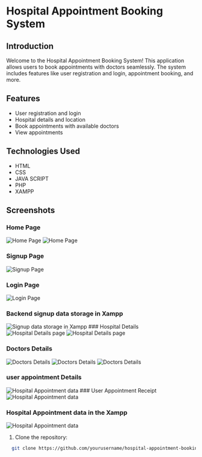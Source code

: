 # Hospital Appointment Booking System 


## Introduction

Welcome to the Hospital Appointment Booking System! This application allows users to book appointments with doctors seamlessly. The system includes features like user registration and login, appointment booking, and more.  

## Features 

- User registration and login
- Hospital details and location
- Book appointments with available doctors
- View appointments

## Technologies Used

- HTML
- CSS
- JAVA SCRIPT
- PHP
- XAMPP

## Screenshots

### Home Page

<img src="https://drive.usercontent.google.com/download?id=1V6-iPiAfKBYJMSgo8ZALMmTLAW-Ltp1Q&authuser=0" alt="Home Page" style="max-width: 100%; height: auto;" />
<img src="https://drive.usercontent.google.com/download?id=1yMJ-RN4olwNET9DYCjx-8qaBb3M7VIPu&authuser=0" alt="Home Page" style="max-width: 100%; height: auto;" />



### Signup Page
<img src="https://drive.usercontent.google.com/download?id=1ka71pd92H9JRcGOxbnW7Ak3hxLMj98JO&authuser=0" alt="Signup Page" style="max-width: 100%; height: auto;" />



### Login Page

<img src="https://drive.usercontent.google.com/download?id=1WBFrClqXQrun5BISQgN_w4ZdEnl-4FC3&authuser=0" alt="Login Page" style="max-width: 100%; height: auto;" />

### Backend signup data storage in Xampp

<img src="https://drive.usercontent.google.com/download?id=14euU4alOrOGnNsjzUAKFwJOwbpp6W2Qk&authuser=0" alt="Signup data storage in Xampp" style="max-width: 100%; height: auto;" />
### Hospital Details

<img src="https://drive.usercontent.google.com/download?id=1CLvDXUWLXmsYyMTjPts4_PaO0Nd7B9F4&authuser=0" alt="Hospital Details page" style="max-width: 100%; height: auto;" />
<img src="https://drive.usercontent.google.com/download?id=1LbhscBVPJN_cWhjfZiBrLtY-tU4tPyzf&authuser=0" alt="Hospital Details page" style="max-width: 100%; height: auto;" />


### Doctors Details

![Doctors Details](https://i.postimg.cc/GmNj2mh4/Screenshot-2024-04-19-122757.png)
![Doctors Details](https://i.postimg.cc/HLDtc975/Screenshot-2024-04-19-122856.png)
![Doctors Details](https://i.postimg.cc/GmmqmGXc/Screenshot-2024-04-19-122914.png)

### user appointment Details

<img src="https://drive.usercontent.google.com/download?id=1V3uI0TqPEax4MD3LIqVO17z8F4sR3a1Q&authuser=0" alt="Hospital Appointment data" style="max-width: 100%; height: auto;" />
### User Appointment Receipt

<img src="https://drive.usercontent.google.com/download?id=1Z_6_q623AGmn28KoXhI7MYS0Lz4QjhIq&authuser=0" alt="Hospital Appointment data" style="max-width: 100%; height: auto;" />

### Hospital Appointment data in the Xampp

<img src="https://drive.usercontent.google.com/download?id=14gEBg6NO8x40nAAoKwSSJzzTpjxkUrfZ&authuser=0" alt="Hospital Appointment data" style="max-width: 100%; height: auto;" />

1. Clone the repository:

 ```sh
   git clone https://github.com/yourusername/hospital-appointment-booking.git
